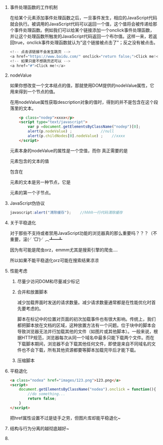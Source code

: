 1. 事件处理函数的工作机制

   在给某个元素添加事件处理函数之后，一旦事件发生，相应的JavaScript代码就会执行。被调用的JavaScript代码可以返回一个值，这个值将会被传递给那个事件处理函数。例如我们可以给某个链接添加一个onclick事件处理函数，并让这个处理函数所触发的JavaScript代码返回一个布尔值。这样一来，若返回true，onclick事件处理函数就认为"这个链接被点击了"；反之没有被点击。

   ```javascript
   <!-- 点击该链接不会发生跳页 -->
   <a href="https://www.baidu.com/" onclick="return false;">Click me!</a>
   <!-- 如果只是不想跳页还可以 -->
   <a href="#">Click me!</a>
   ```

2. nodeValue

   如果你想改变一个文本结点的值，那就使用DOM提供的nodeValue属性，它用来得到一个节点的值。

   在用nodeValue属性获取description对象的值时，得到的并不是包含在这个段落里的文本。

   ```html
       <p class="nodep">xxxx</p>
       <script type="text/javascript">
           var p =document.getElementsByClassName("nodep")[0];
           alert(p.nodeValue) ;				//null
           alert(p.childNodes[0].nodeValue) ;	 //xxxx
       </script>
   ```

   <p>元素本身的nodeValue的属性是一个空值，而你 真正需要的是<p>元素包含的文本的值

   包含在<p>元素的文本是另一种节点，它是<p>元素的第一个子节点。

3. JavaScript伪协议

   ```javascript
   javascript:alert("清除缓存");	//hhhh一行代码清除缓存
   ```

4. 关于平稳退化

   对于那些不支持或者禁用JavaScript功能的浏览器真的那么重要吗？？？（不重要，滚(╯‵□′)╯︵┻━┻

   因为有可能是爬虫orz，emmm尤其是搜索引擎的爬虫....

   所以如果不能平稳退化orz可能在搜索结果凉凉

5. 性能考虑

   1. 尽量少访问DOM和尽量减少标记

   2. 合并和放置脚本

      减少加载界面时发送的请求数量。减少请求数量通常都是在性能优化时首先要考虑的。

      脚本在标记中的位置对页面的初次加载事件也有很大影响。传统上，我们都把脚本放在文档的<head>区域，这种放置方法有一个问题。位于<head>块中的脚本会导致浏览器无法并行加载其他的文件（如图片或其他脚本）。一般来说，根据HTTP规范，浏览器每次从同一个域名中最多只能下载两个文件。而在下载脚本期间，浏览器不会下载其他任何文件，即使是来自不同域名的文件也不会下载，所有其他资源都要等脚本加载完毕后才能下载。

   3. 压缩脚本

6. 平稳退化

   ```html
   <a class="nodea" href="images/123.png">123.png</a>
   <script>
       document.getElementsByClassName("nodea").onclick = function(){
           //do something...
           return false;
       }
   </script>
   ```

   把href属性设置不过是徒手之劳，但图片库却能平稳退化~

7. 结构与行为分离的越彻底越好~

8. ​